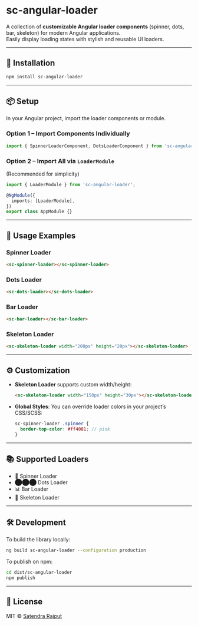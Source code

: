 # sc-angular-loader

A collection of **customizable Angular loader components** (spinner, dots, bar, skeleton) for modern Angular applications.  
Easily display loading states with stylish and reusable UI loaders.

---

## 🚀 Installation

```bash
npm install sc-angular-loader
```

---

## 📦 Setup

In your Angular project, import the loader components or module.

### Option 1 – Import Components Individually

```ts
import { SpinnerLoaderComponent, DotsLoaderComponent } from 'sc-angular-loader';
```

### Option 2 – Import All via `LoaderModule`

(Recommended for simplicity)

```ts
import { LoaderModule } from 'sc-angular-loader';

@NgModule({
  imports: [LoaderModule],
})
export class AppModule {}
```

---

## 🎨 Usage Examples

### Spinner Loader

```html
<sc-spinner-loader></sc-spinner-loader>
```

### Dots Loader

```html
<sc-dots-loader></sc-dots-loader>
```

### Bar Loader

```html
<sc-bar-loader></sc-bar-loader>
```

### Skeleton Loader

```html
<sc-skeleton-loader width="200px" height="20px"></sc-skeleton-loader>
```

---

## ⚙️ Customization

- **Skeleton Loader** supports custom width/height:

  ```html
  <sc-skeleton-loader width="150px" height="30px"></sc-skeleton-loader>
  ```

- **Global Styles**: You can override loader colors in your project’s CSS/SCSS:
  ```scss
  sc-spinner-loader .spinner {
    border-top-color: #ff4081; // pink
  }
  ```

---

## 📚 Supported Loaders

- 🔄 Spinner Loader
- ⬤⬤⬤ Dots Loader
- 📊 Bar Loader
- 🦴 Skeleton Loader

---

## 🛠 Development

To build the library locally:

```bash
ng build sc-angular-loader --configuration production
```

To publish on npm:

```bash
cd dist/sc-angular-loader
npm publish
```

---

## 📖 License

MIT © [Satendra Rajput](https://satendracoder.com)
